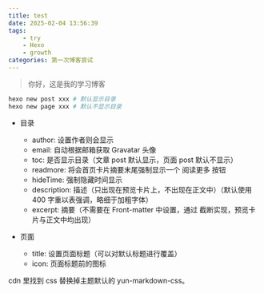 ```yaml
---
title: test
date: 2025-02-04 13:56:39
tags:
    - try
    - Hexo
    - growth
categories: 第一次博客尝试
---
```

> 你好，这是我的学习博客
```bash
hexo new post xxx # 默认显示目录
hexo new page xxx # 默认不显示目录
```

- 目录

  - author: 设置作者则会显示
  - email: 自动根据邮箱获取 Gravatar 头像
  - toc: 是否显示目录（文章 post 默认显示，页面 post 默认不显示）
  - readmore: 将会首页卡片摘要末尾强制显示一个 阅读更多 按钮
  - hideTime: 强制隐藏时间显示
  - description: 描述（只出现在预览卡片上，不出现在正文中）（默认使用 400 字重以表强调，略细于加粗字体）
  - excerpt: 摘要（不需要在 Front-matter 中设置，通过 <!-- more --> 截断实现，预览卡片与正文中均出现）

- 页面

  - title: 设置页面标题（可以对默认标题进行覆盖）
  - icon: 页面标题前的图标

cdn 里找到 css 替换掉主题默认的 yun-markdown-css。